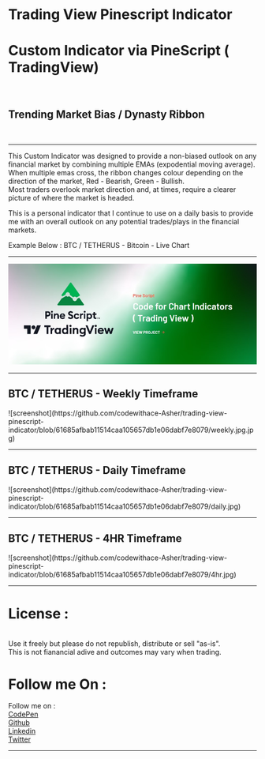 # Trading View Pinescript Indicator<br>
<h1>Custom Indicator via PineScript ( TradingView) </h1><br>
<h2>Trending Market Bias / Dynasty Ribbon </h2><br>

---

This Custom Indicator was designed to provide a non-biased outlook on any financial market by combining multiple EMAs (expodential moving average).<br>
When multiple emas cross, the ribbon changes colour depending on the direction of the market, Red - Bearish, Green - Bullish.<br>
Most traders overlook market direction and, at times, require a clearer picture of where the market is headed.<br>

This is a personal indicator that I continue to use on a daily basis to provide me with an overall outlook on any potential trades/plays in the financial markets.<br>

Example Below : BTC / TETHERUS - Bitcoin - Live Chart 

---

![screenshot](https://github.com/codewithace-Asher/trading-view-pinescript-indicator/blob/ebd1d82d447a7058314b523d717c249c414b9ad1/p-script.jpg)<br>

---
<h2>BTC / TETHERUS - Weekly Timeframe</h2>
![screenshot](https://github.com/codewithace-Asher/trading-view-pinescript-indicator/blob/61685afbab11514caa105657db1e06dabf7e8079/weekly.jpg.jpg)<br>

---
<h2>BTC / TETHERUS - Daily Timeframe</h2>
![screenshot](https://github.com/codewithace-Asher/trading-view-pinescript-indicator/blob/61685afbab11514caa105657db1e06dabf7e8079/daily.jpg)<br>

---
<h2>BTC / TETHERUS - 4HR Timeframe</h2>
![screenshot](https://github.com/codewithace-Asher/trading-view-pinescript-indicator/blob/61685afbab11514caa105657db1e06dabf7e8079/4hr.jpg)<br>

---

<h1>License : </h1><br>
Use it freely but please do not republish, distribute or sell "as-is".<br>
This is not fianancial adive and outcomes may vary when trading.


<h1>Follow me On : </h1>
Follow me on : <br>
<a href="https://codepen.io/_AC3" target="blank">CodePen</a><br>
<a href="https://github.com/codewithace-Asher" target="blank">Github</a><br>
<a href="https://www.linkedin.com/in/codewithace-asher/" target="blank">Linkedin</a><br>
<a href="https://twitter.com/asher_dev_" target="blank">Twitter</a><br>

---
